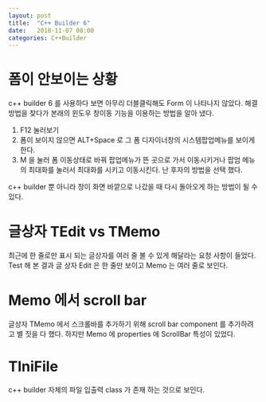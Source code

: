 ```yaml
---
layout: post
title:  "C++ Builder 6"
date:   2018-11-07 08:00
categories: C++Builder
---
```


# 폼이 안보이는 상황

c++ builder 6 를 사용하다 보면 아무리 더블클릭해도 Form 이 나타나지 않았다. 해결 방법을 찾다가 본래의 윈도우 창이동 기능을 이용하는 방법을 알아 냈다. 

1. F12 눌러보기 
2. 폼이 보이지 않으면 ALT+Space 로 그 폼 디자이너창의 시스템팝업메뉴를 보이게 한다.
3. M 을 눌러 폼 이동상태로 바꿔 팝업메뉴가 뜬 곳으로 가서 이동시키거나 팝엄 메뉴의 최대화를 눌러서 최대화를 시키고 이동시킨다. 난 후자의 방법을 선택 했다.

c++ builder 뿐 아니라 창이 화면 바깥으로 나갔을 때 다시 돌아오게 하는 방법이 될 수 있다.

# 글상자 TEdit vs TMemo

최근에 한 줄로만 표시 되는 글상자를 여러 줄 볼 수 있게 해달라는 요청 사항이 들었다.
Test 해 본 결과 글 상자 Edit 은 한 줄만 보이고 Memo 는 여러 줄로 보인다.

# Memo 에서 scroll bar

글상자 TMemo 에서 스크롤바를 추가하기 위해 scroll bar component 를 추가하려고 별 짓을 다 했다. 하지만 Memo 에 properties 에 ScrollBar 특성이 있었다.

# TIniFile
c++ builder 자체의 파일 입출력 class 가 존재 하는 것으로 보인다.
